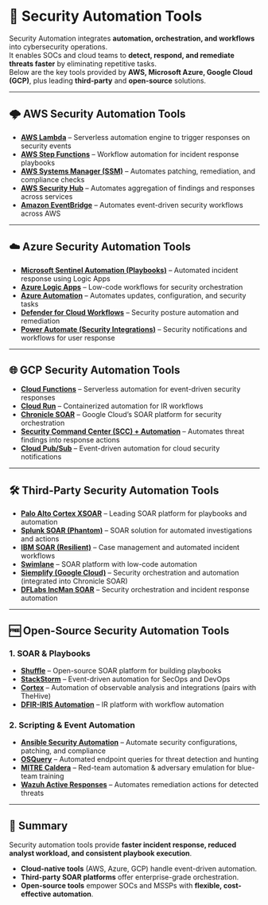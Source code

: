 # 🤖 Security Automation Tools

Security Automation integrates **automation, orchestration, and workflows** into cybersecurity operations.  
It enables SOCs and cloud teams to **detect, respond, and remediate threats faster** by eliminating repetitive tasks.  
Below are the key tools provided by **AWS, Microsoft Azure, Google Cloud (GCP)**, plus leading **third-party** and **open-source** solutions.  

---

## 🌩️ AWS Security Automation Tools
- [**AWS Lambda**](https://aws.amazon.com/lambda/) – Serverless automation engine to trigger responses on security events  
- [**AWS Step Functions**](https://aws.amazon.com/step-functions/) – Workflow automation for incident response playbooks  
- [**AWS Systems Manager (SSM)**](https://aws.amazon.com/systems-manager/) – Automates patching, remediation, and compliance checks  
- [**AWS Security Hub**](https://aws.amazon.com/security-hub/) – Automates aggregation of findings and responses across services  
- [**Amazon EventBridge**](https://aws.amazon.com/eventbridge/) – Automates event-driven security workflows across AWS  

---

## ☁️ Azure Security Automation Tools
- [**Microsoft Sentinel Automation (Playbooks)**](https://learn.microsoft.com/en-us/azure/sentinel/automate-responses-with-playbooks) – Automated incident response using Logic Apps  
- [**Azure Logic Apps**](https://azure.microsoft.com/en-us/services/logic-apps/) – Low-code workflows for security orchestration  
- [**Azure Automation**](https://learn.microsoft.com/en-us/azure/automation/overview) – Automates updates, configuration, and security tasks  
- [**Defender for Cloud Workflows**](https://learn.microsoft.com/en-us/azure/defender-for-cloud/workflow-automation) – Security posture automation and remediation  
- [**Power Automate (Security Integrations)**](https://powerautomate.microsoft.com) – Security notifications and workflows for user response  

---

## 🌐 GCP Security Automation Tools
- [**Cloud Functions**](https://cloud.google.com/functions) – Serverless automation for event-driven security responses  
- [**Cloud Run**](https://cloud.google.com/run) – Containerized automation for IR workflows  
- [**Chronicle SOAR**](https://chronicle.security/soar) – Google Cloud’s SOAR platform for security orchestration  
- [**Security Command Center (SCC) + Automation**](https://cloud.google.com/security-command-center) – Automates threat findings into response actions  
- [**Cloud Pub/Sub**](https://cloud.google.com/pubsub) – Event-driven automation for cloud security notifications  

---

## 🛠️ Third-Party Security Automation Tools
- [**Palo Alto Cortex XSOAR**](https://www.paloaltonetworks.com/cortex/xsoar) – Leading SOAR platform for playbooks and automation  
- [**Splunk SOAR (Phantom)**](https://www.splunk.com/en_us/software/splunk-security-orchestration-and-automation.html) – SOAR solution for automated investigations and actions  
- [**IBM SOAR (Resilient)**](https://www.ibm.com/products/security-soar) – Case management and automated incident workflows  
- [**Swimlane**](https://swimlane.com) – SOAR platform with low-code automation  
- [**Siemplify (Google Cloud)**](https://cloud.google.com/chronicle/soar) – Security orchestration and automation (integrated into Chronicle SOAR)  
- [**DFLabs IncMan SOAR**](https://cyberriskalliance.com) – Security orchestration and incident response automation  

---

## 🆓 Open-Source Security Automation Tools
### 1. SOAR & Playbooks
- [**Shuffle**](https://shuffler.io) – Open-source SOAR platform for building playbooks  
- [**StackStorm**](https://stackstorm.com) – Event-driven automation for SecOps and DevOps  
- [**Cortex**](https://www.cortex-ia.org) – Automation of observable analysis and integrations (pairs with TheHive)  
- [**DFIR-IRIS Automation**](https://dfir-iris.org) – IR platform with workflow automation  

### 2. Scripting & Event Automation
- [**Ansible Security Automation**](https://www.ansible.com/solutions/security) – Automate security configurations, patching, and compliance  
- [**OSQuery**](https://osquery.io) – Automated endpoint queries for threat detection and hunting  
- [**MITRE Caldera**](https://caldera.readthedocs.io) – Red-team automation & adversary emulation for blue-team training  
- [**Wazuh Active Responses**](https://wazuh.com) – Automates remediation actions for detected threats  

---

## 📌 Summary
Security automation tools provide **faster incident response, reduced analyst workload, and consistent playbook execution**.  
- **Cloud-native tools** (AWS, Azure, GCP) handle event-driven automation.  
- **Third-party SOAR platforms** offer enterprise-grade orchestration.  
- **Open-source tools** empower SOCs and MSSPs with **flexible, cost-effective automation**.  

